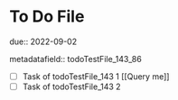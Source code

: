 # To Do File

due:: 2022-09-02

metadatafield:: todoTestFile_143\_86

- [ ] Task of todoTestFile_143 1 [[Query me]]
- [ ] Task of todoTestFile_143 2
